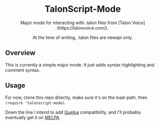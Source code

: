 <h1 align=center>TalonScript-Mode</h1>
<p align=center>Major mode for interacting with .talon files from [Talon Voice](https://talonvoice.com/).</p>

<p align=center>At the time of writing, .talon files are newapi only.</p>

## Overview

This is currently a simple major mode. It just adds syntax highlighting and comment syntax.

## Usage

For now, clone this repo directly, make sure it's on the load-path, then `(require 'talonscript-mode)`. 

Down the line I intend to add [Quelpa](https://github.com/quelpa/quelpa) compatibility, and I'll probably eventually get it on [MELPA](https://melpa.org/).
